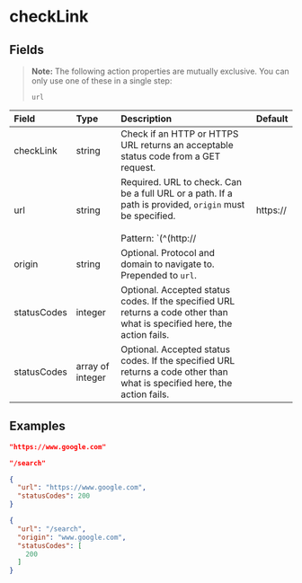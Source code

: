 
# checkLink



## Fields

> **Note:** The following action properties are mutually exclusive. You can only use one of these in a single step:
> 
> `url`

Field | Type | Description | Default
:-- | :-- | :-- | :--
checkLink | string | Check if an HTTP or HTTPS URL returns an acceptable status code from a GET request. | 
url | string | Required. URL to check. Can be a full URL or a path. If a path is provided, `origin` must be specified.<br/><br/>Pattern: `(^(http://|https://|/).*|\$[A-Za-z0-9_]+)` | 
origin | string | Optional. Protocol and domain to navigate to. Prepended to `url`. | 
statusCodes | integer | Optional. Accepted status codes. If the specified URL returns a code other than what is specified here, the action fails. | 
statusCodes | array of integer | Optional. Accepted status codes. If the specified URL returns a code other than what is specified here, the action fails. | 

## Examples

```json
"https://www.google.com"
```

```json
"/search"
```

```json
{
  "url": "https://www.google.com",
  "statusCodes": 200
}
```

```json
{
  "url": "/search",
  "origin": "www.google.com",
  "statusCodes": [
    200
  ]
}
```
